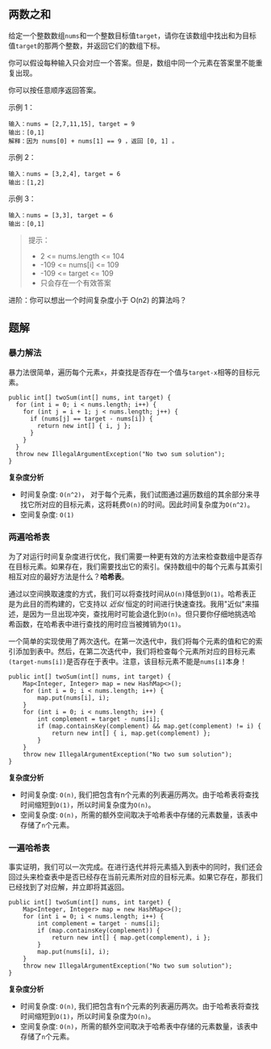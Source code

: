 ## 两数之和

给定一个整数数组`nums`和一个整数目标值`target`，请你在该数组中找出和为目标值`target`的那两个整数，并返回它们的数组下标。

你可以假设每种输入只会对应一个答案。但是，数组中同一个元素在答案里不能重复出现。

你可以按任意顺序返回答案。

示例 1：
```
输入：nums = [2,7,11,15], target = 9
输出：[0,1]
解释：因为 nums[0] + nums[1] == 9 ，返回 [0, 1] 。
```
示例 2：
```
输入：nums = [3,2,4], target = 6
输出：[1,2]
```
示例 3：
```
输入：nums = [3,3], target = 6
输出：[0,1]
```


> 提示：
> * 2 <= nums.length <= 104
> * -109 <= nums[i] <= 109
> * -109 <= target <= 109
> * 只会存在一个有效答案

进阶：你可以想出一个时间复杂度小于 O(n2) 的算法吗？

## 题解

### 暴力解法

暴力法很简单，遍历每个元素`x`，并查找是否存在一个值与`target-x`相等的目标元素。

```
public int[] twoSum(int[] nums, int target) {
  for (int i = 0; i < nums.length; i++) {
    for (int j = i + 1; j < nums.length; j++) {
      if (nums[j] == target - nums[i]) {
        return new int[] { i, j };
      }
    }
  }
  throw new IllegalArgumentException("No two sum solution");
}
```

**复杂度分析**

* 时间复杂度: `O(n^2)`， 对于每个元素，我们试图通过遍历数组的其余部分来寻找它所对应的目标元素，这将耗费`O(n)`的时间。因此时间复杂度为`O(n^2)`。
* 空间复杂度: `O(1)`

### 两遍哈希表
为了对运行时间复杂度进行优化，我们需要一种更有效的方法来检查数组中是否存在目标元素。如果存在，我们需要找出它的索引。保持数组中的每个元素与其索引相互对应的最好方法是什么？**哈希表**。

通过以空间换取速度的方式，我们可以将查找时间从`O(n)`降低到`O(1)`。哈希表正是为此目的而构建的，它支持以 _近似_ 恒定的时间进行快速查找。我用"近似"来描述，是因为一旦出现冲突，查找用时可能会退化到`O(n)`。但只要你仔细地挑选哈希函数，在哈希表中进行查找的用时应当被摊销为`O(1)`。

一个简单的实现使用了两次迭代。在第一次迭代中，我们将每个元素的值和它的索引添加到表中。然后，在第二次迭代中，我们将检查每个元素所对应的目标元素`(target-nums[i])`是否存在于表中。注意，该目标元素不能是`nums[i]`本身！

```
public int[] twoSum(int[] nums, int target) {
    Map<Integer, Integer> map = new HashMap<>();
    for (int i = 0; i < nums.length; i++) {
        map.put(nums[i], i);
    }
    for (int i = 0; i < nums.length; i++) {
        int complement = target - nums[i];
        if (map.containsKey(complement) && map.get(complement) != i) {
            return new int[] { i, map.get(complement) };
        }
    }
    throw new IllegalArgumentException("No two sum solution");
}
```

**复杂度分析**

* 时间复杂度: `O(n)`, 我们把包含有n个元素的列表遍历两次。由于哈希表将查找时间缩短到`O(1)`，所以时间复杂度为`O(n)`。
* 空间复杂度: `O(n)`，所需的额外空间取决于哈希表中存储的元素数量，该表中存储了`n`个元素。

### 一遍哈希表

事实证明，我们可以一次完成。在进行迭代并将元素插入到表中的同时，我们还会回过头来检查表中是否已经存在当前元素所对应的目标元素。如果它存在，那我们已经找到了对应解，并立即将其返回。

```
public int[] twoSum(int[] nums, int target) {
    Map<Integer, Integer> map = new HashMap<>();
    for (int i = 0; i < nums.length; i++) {
        int complement = target - nums[i];
        if (map.containsKey(complement)) {
            return new int[] { map.get(complement), i };
        }
        map.put(nums[i], i);
    }
    throw new IllegalArgumentException("No two sum solution");
}
```

**复杂度分析**

* 时间复杂度: `O(n)`, 我们把包含有n个元素的列表遍历两次。由于哈希表将查找时间缩短到`O(1)`，所以时间复杂度为`O(n)`。
* 空间复杂度: `O(n)`，所需的额外空间取决于哈希表中存储的元素数量，该表中存储了`n`个元素。



